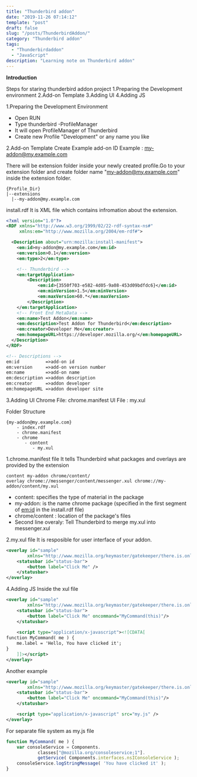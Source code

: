 ```yaml
---
title: "Thunderbird addon"
date: "2019-11-26 07:14:12"
template: "post"
draft: false
slug: "/posts/ThunderbirdAddon/"
category: "Thunderbird addon"
tags:
  - "Thunderbirdaddon"
  - "JavaScript"
description: "Learning note on Thunderbird addon"
---
```


**Introduction** 

Steps for staring thunderbird addon project
1.Preparing the Development environment
2.Add-on Template
3.Adding UI
4.Adding JS

1.Preparing the Development Environment

- Open RUN
- Type thunderbird -ProfileManager
- It will open ProfileManager of Thunderbird
- Create new Profile "Development" or any name you like

2.Add-on Template
Create Example add-on ID
 Example : my-addon@my.example.com

There will be extension folder inside your newly created profile.Go to your extension folder and create folder name "my-addon@my.example.com" inside the extension folder.

```
{Profile_Dir}
|--extensions
  |--my-addon@my.example.com
```

install.rdf
It is XML file which contains infromation about the extension.

```xml
<?xml version="1.0"?>
<RDF xmlns="http://www.w3.org/1999/02/22-rdf-syntax-ns#"
     xmlns:em="http://www.mozilla.org/2004/em-rdf#">

  <Description about="urn:mozilla:install-manifest">
    <em:id>my-addon@my.example.com</em:id>
    <em:version>0.1</em:version>
    <em:type>2</em:type>

    <!-- Thunderbird -->
    <em:targetApplication>
        <Description>
            <em:id>{3550f703-e582-4d05-9a08-453d09bdfdc6}</em:id>
            <em:minVersion>1.5</em:minVersion>
            <em:maxVersion>60.*</em:maxVersion>
        </Description>
    </em:targetApplication>
    <!-- Front End MetaData -->
    <em:name>Test Addon</em:name>
    <em:description>Test Addon for Thunderbird</em:description>
    <em:creator>Developer Me</em:creator>
    <em:homepageURL>https://developer.mozilla.org/</em:homepageURL>
  </Description>
</RDF>

<!-- Descriptions -->
em:id          =>add-on id
em:version     =>add-on version number
em:name        =>add-on name
em:description =>addon description
em:creator     =>addon developer
em:homepageURL =>addon developer site

```

3.Adding UI
Chrome File: chrome.manifest
UI File : my.xul

Folder Structure

```
{my-addon@my.example.com}
    - index.rdf
    - chrome.manifest
    - chrome
       - content
          - my.xul
```

1.chrome.manifest file
It tells Thunderbird what packages and overlays are provided by the extension

```
content my-addon chrome/content/
overlay chrome://messenger/content/messenger.xul chrome://my-addon/content/my.xul
```

- content: specifies the type of material in the package
- my-addon: is the name chrome package (specified in the first segment of <em:id> in the install.rdf file)
- chrome/content : location of the package's files
- Second line overaly: Tell Thunderbird to merge my.xul into messenger.xul

2.my.xul file
It is resposible for user interface of your addon.

```xml
<overlay id="sample"
        xmlns="http://www.mozilla.org/keymaster/gatekeeper/there.is.only.xul">
    <statusbar id="status-bar">
        <button label="Click Me" />
    </statusbar>
</overlay>
```

4.Adding JS
Inside the xul file

```xml
<overlay id="sample"
        xmlns="http://www.mozilla.org/keymaster/gatekeeper/there.is.only.xul">
    <statusbar id="status-bar">
        <button label="Click Me" oncommand="MyCommand(this)"/>
    </statusbar>
 
    <script type="application/x-javascript"><![CDATA[
function MyCommand( me ) {
    me.label = 'Hello, You have clicked it';
}
    ]]></script>
</overlay>

```

Another example

```xml
<overlay id="sample"
        xmlns="http://www.mozilla.org/keymaster/gatekeeper/there.is.only.xul">
    <statusbar id="status-bar">
        <button label="Click Me" oncommand="MyCommand(this)"/>
    </statusbar>

    <script type="application/x-javascript" src="my.js" />
</overlay>
```

For separate file system as my.js file

```js
function MyCommand( me ) {
    var consoleService = Components.
            classes["@mozilla.org/consoleservice;1"].
            getService( Components.interfaces.nsIConsoleService );
    consoleService.logStringMessage( 'You have clicked it' );
}
```
